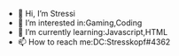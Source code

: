 - 👋 Hi, I’m Stressi
- 👀 I’m interested in:Gaming,Coding
- 🌱 I’m currently learning:Javascript,HTML
- 📫 How to reach me:DC:Stresskopf#4362
